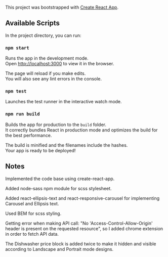 This project was bootstrapped with [Create React App](https://github.com/facebook/create-react-app).

## Available Scripts

In the project directory, you can run:

### `npm start`

Runs the app in the development mode.<br>
Open [http://localhost:3000](http://localhost:3000) to view it in the browser.

The page will reload if you make edits.<br>
You will also see any lint errors in the console.

### `npm test`

Launches the test runner in the interactive watch mode.<br>

### `npm run build`

Builds the app for production to the `build` folder.<br>
It correctly bundles React in production mode and optimizes the build for the best performance.

The build is minified and the filenames include the hashes.<br>
Your app is ready to be deployed!

## Notes

Implemented the code base using create-react-app.

Added node-sass npm module for scss stylesheet.

Added react-ellipsis-text and react-responsive-carousel for implementing Carousel and Ellipsis text.

Used BEM for scss styling.

Getting error when making API call: "No 'Access-Control-Allow-Origin' header is present on the requested resource", so I added chrome extension in order to fetch API data.

The Dishwasher price block is added twice to make it hidden and visible according to Landscape and Portrait mode designs.
